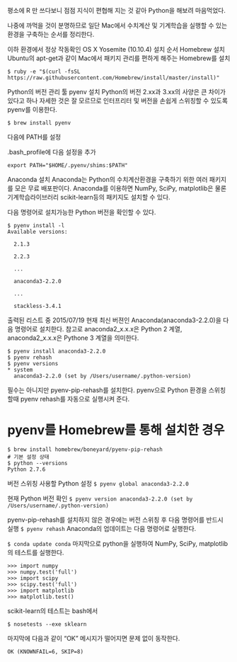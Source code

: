 평소에 R 만 쓰다보니 점점 지식이 편협해 지는 것 같아 Python을 해보려 마음먹었다.

나중에 까먹을 것이 분명하므로 일단 Mac에서 수치계산 및 기계학습을 실행할 수 있는 환경을 구축하는 순서를 정리한다.

이하 환경에서 정상 작동확인
OS X Yosemite (10.10.4)
설치 순서
Homebrew 설치
Ubuntu의 apt-get과 같이 Mac에서 패키지 관리를 편하게 해주는 Homebrew를 설치

`$ ruby -e "$(curl -fsSL https://raw.githubusercontent.com/Homebrew/install/master/install)"`

Python의 버전 관리 툴 pyenv 설치
Python의 버전 2.xx과 3.xx의 사양은 큰 차이가 있다고 하나 자세한 것은 잘 모르므로 인터프리터 및 버전을 손쉽게 스위칭할 수 있도록 pyenv를 이용한다.

`$ brew install pyenv`

다음에 PATH를 설정

.bash_profile에 다음 설정을 추가

`export PATH="$HOME/.pyenv/shims:$PATH"`

Anaconda 설치
Anaconda는 Python의 수치계산환경을 구축하기 위한 여러 패키지를 모은 무료 배포판이다. Anaconda를 이용하면 NumPy, SciPy, matplotlib은 물론 기계학습라이브러리 scikit-learn등의 패키지도 설치할 수 있다.

다음 명령어로 설치가능한 Python 버전을 확인할 수 있다.

~~~
$ pyenv install -l
Available versions:

  2.1.3

  2.2.3

  ...

  anaconda3-2.2.0

  ...

  stackless-3.4.1
~~~
 
출력된 리스트 중 2015/07/19 현재 최신 버젼인 Anaconda(anaconda3-2.2.0)을 다음 명령어로 설치한다. 참고로 anaconda2_x.x.x은 Python 2 계열, anaconda2_x.x.x은 Pythone 3 계열을 의미한다.

~~~
$ pyenv install anaconda3-2.2.0
$ pyenv rehash
$ pyenv versions
* system
  anaconda3-2.2.0 (set by /Users/username/.python-version)
~~~

필수는 아니지만 pyenv-pip-rehash를 설치한다. pyenv으로 Python 환경을 스위칭할때 pyenv rehash를 자동으로 실행시켜 준다.

# pyenv를 Homebrew를 통해 설치한 경우
~~~
$ brew install homebrew/boneyard/pyenv-pip-rehash
# 기본 설정 상태
$ python --versions
Python 2.7.6
~~~
버전 스위칭
사용할 Python 설정
`$ pyenv global anaconda3-2.2.0`

현재 Python 버전 확인
`$ pyenv version
anaconda3-2.2.0 (set by /Users/username/.python-version)`

pyenv-pip-rehash를 설치하지 않은 경우에는
버전 스위칭 후 다음 명령어를 반드시 실행
`$ pyenv rehash`
Anaconda의 업데이트는 다음 명령어로 실행한다.

`$ conda update conda`
마지막으로 python을 실행하여 NumPy, SciPy, matplotlib의 테스트를 실행한다.

~~~
>>> import numpy
>>> numpy.test('full')
>>> import scipy
>>> scipy.test('full')
>>> import matplotlib
>>> matplotlib.test()
~~~

scikit-learn의 테스트는 bash에서

`$ nosetests --exe sklearn`

마지막에 다음과 같이 “OK” 메시지가 떨어지면 문제 없이 동작한다.

`OK (KNOWNFAIL=6, SKIP=8)`
